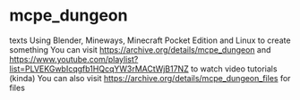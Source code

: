 # mcpe_dungeon
 texts Using Blender, Mineways, Minecraft Pocket Edition and Linux to create something
 You can visit https://archive.org/details/mcpe_dungeon and https://www.youtube.com/playlist?list=PLVEKGwbIcqgfb1HQcqYW3rMACtWjB17NZ to watch video tutorials (kinda)
 You can also visit https://archive.org/details/mcpe_dungeon_files for files

